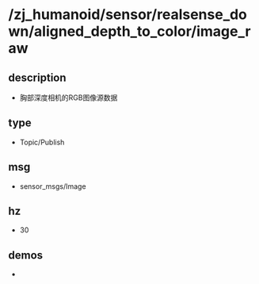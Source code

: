 # /zj_humanoid/sensor/realsense_down/aligned_depth_to_color/image_raw

## description
- 胸部深度相机的RGB图像源数据

## type
- Topic/Publish

## msg
- sensor_msgs/Image

## hz
- 30

## demos
- 

